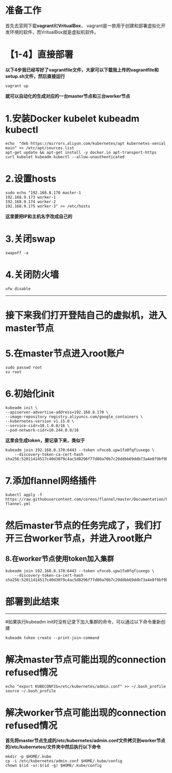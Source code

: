 # 准备工作
首先去官网下载**vagrant**和**VritualBox**，
vagrant是一款用于创建和部署虚拟化开发环境的软件，而VritualBox就是虚拟机软件。

# 【1-4】直接部署
**以下4步我已经写好了vagrantfile文件，大家可以下载我上传的vagrantfile和setup.sh文件，然后直接运行**
```
vagrant up
```
**就可以自动化的生成对应的一台master节点和三台worker节点**


# 1.安装Docker kubelet kubeadm kubectl

```
echo  "deb https://mirrors.aliyun.com/kubernetes/apt kubernetes-xenial main" >> /etc/apt/sources.list
apt-get update && apt-get install -y docker.io apt-transport-https curl kubelet kubeadm kubectl --allow-unauthenticated
```


#  2.设置hosts

```
sudo echo "192.168.8.170 master-1
192.168.9.173 worker-1
192.168.9.174 worker-2
192.168.9.175 worker-3" >> /etc/hosts
```
**这里要把IP和主机名字改成自己的**

# 3.关闭swap
```
swapoff -a
```

# 4.关闭防火墙
```
ufw disable
```

---

# 接下来我们打开登陆自己的虚拟机，进入master节点

# 5.在master节点进入root账户
```
sudo passwd root
su root 
```

# 6.初始化init
```
kubeadm init \
--apiserver-advertise-address=192.168.8.170 \
--image-repository registry.aliyuncs.com/google_containers \
--kubernetes-version v1.15.0 \
--service-cidr=10.1.0.0/16 \
--pod-network-cidr=10.244.0.0/16
```

**这里会生成token，要记录下来，类似于**

```
kubeadm join 192.168.8.170:6443 --token ufocob.upw1fa0fqfiuxego \
    --discovery-token-ca-cert-hash sha256:52011414517c40d3079c4ac5d8296f77d80a70b7c20ddbb69ddb73a4e8f9bf9b
```
# 7.添加flannel网络插件
```
kubectl apply -f https://raw.githubusercontent.com/coreos/flannel/master/Documentation/kube-flannel.yml
```

# 然后master节点的任务完成了，我们打开三台worker节点，并进入root账户
##  8.在worker节点使用token加入集群
```
kubeadm join 192.168.8.170:6443 --token ufocob.upw1fa0fqfiuxego \
    --discovery-token-ca-cert-hash sha256:52011414517c40d3079c4ac5d8296f77d80a70b7c20ddbb69ddb73a4e8f9bf9b
```
# 部署到此结束

---



#如果执行kubeadm init时没有记录下加入集群的命令，可以通过以下命令重新创建
```
kubeadm token create --print-join-command
```

# 解决master节点可能出现的connection refused情况
```
echo "export KUBECONFIG=/etc/kubernetes/admin.conf" >> ~/.bash_profile
source ~/.bash_profile
```
# 解决worker节点可能出现的connection refused情况
**首先将master节点生成的/etc/kubernetes/admin.conf文件拷贝到worker节点的/etc/kubernetes/文件夹中然后执行以下命令**
```
mkdir -p $HOME/.kube
cp -i /etc/kubernetes/admin.conf $HOME/.kube/config
chown $(id -u):$(id -g) $HOME/.kube/config
```


